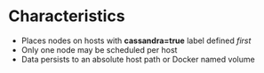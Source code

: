 # Characteristics

* Places nodes on hosts with **cassandra=true** label defined *first*
* Only one node may be scheduled per host
* Data persists to an absolute host path or Docker named volume
